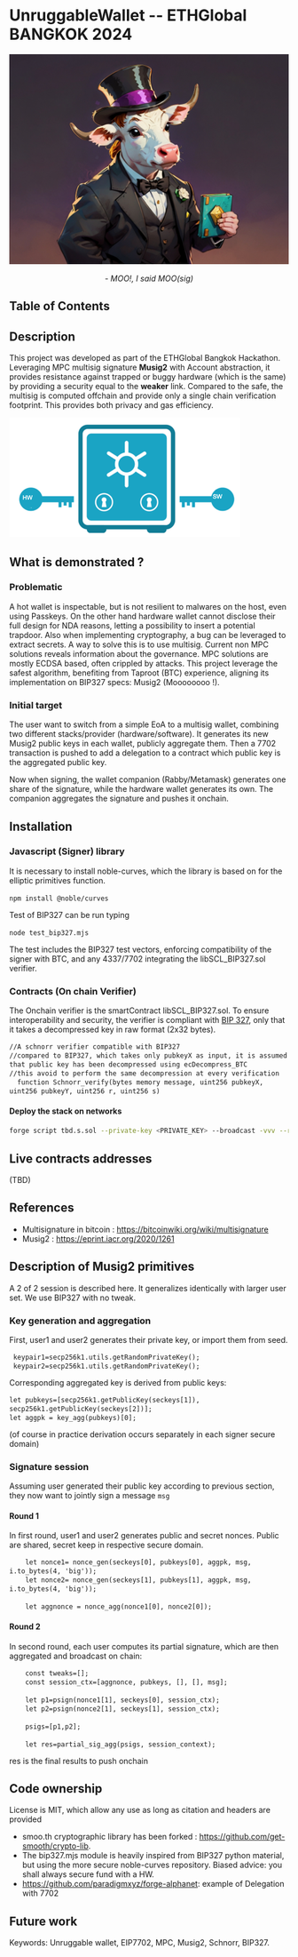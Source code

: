 # UnruggableWallet -- ETHGlobal BANGKOK 2024

![alt text](image.png)

_<p align="center"> - MOO!, I said MOO(sig)_

## Table of Contents

## Description


This project was developed as part of the ETHGlobal Bangkok Hackathon.
Leveraging MPC multisig signature **Musig2** with Account abstraction, it provides resistance against trapped or buggy hardware (which is the same) by providing a security equal to the **weaker** link. Compared to the safe, the multisig is computed offchain and provide only a single chain verification footprint. This provides both privacy and gas efficiency.

![alt text](image-2.png)

## What is demonstrated ?

### Problematic

A hot wallet is inspectable, but is not resilient to malwares on the host, even using Passkeys. On the other hand hardware wallet cannot disclose their full design for NDA reasons, letting a possibility to insert a potential trapdoor. Also when implementing cryptography, a bug can be leveraged to extract secrets. A way to solve this is to use multisig. Current non MPC solutions reveals information about the governance. MPC solutions are mostly ECDSA based, often crippled by attacks. This project leverage the safest algorithm, benefiting from Taproot (BTC) experience, aligning its implementation on BIP327 specs: Musig2 (Moooooooo !).


### Initial target

The user want to switch from a simple EoA to a multisig wallet, combining two different stacks/provider (hardware/software). It generates its new Musig2 public keys in each wallet, publicly aggregate them. Then a 7702 transaction is pushed to add a delegation to a contract which public key is the aggregated public key.

Now when signing, the wallet companion (Rabby/Metamask) generates one share of the signature, while the hardware wallet generates its own. The companion aggregates the signature and pushes it onchain.

## Installation

### Javascript (Signer) library

It is necessary to install noble-curves, which the library is based on for the elliptic primitives function.

`npm install @noble/curves`

Test of BIP327 can be run typing  

`node test_bip327.mjs`

The test includes the BIP327 test vectors, enforcing compatibility of the signer with BTC, and any 4337/7702 integrating the libSCL_BIP327.sol verifier.

### Contracts (On chain Verifier)

The Onchain verifier is the smartContract libSCL_BIP327.sol. To ensure interoperability and security, the verifier is compliant with 
[BIP 327](https://github.com/bitcoin/bips/blob/master/bip-0327.mediawiki), only that it takes a decompressed key in raw format (2x32 bytes).

```
//A schnorr verifier compatible with BIP327
//compared to BIP327, which takes only pubkeyX as input, it is assumed that public key has been decompressed using ecDecompress_BTC
//this avoid to perform the same decompression at every verification
  function Schnorr_verify(bytes memory message, uint256 pubkeyX, uint256 pubkeyY, uint256 r, uint256 s)
```

#### Deploy the stack on networks 

```bash
forge script tbd.s.sol --private-key <PRIVATE_KEY> --broadcast -vvv --rpc-url <RPC_URL>
```

## Live contracts addresses
(TBD)
## References
- Multisignature in bitcoin : https://bitcoinwiki.org/wiki/multisignature
- Musig2 : https://eprint.iacr.org/2020/1261



## Description of Musig2 primitives

A 2 of 2 session is described here. It generalizes identically with larger user set.
We use BIP327 with no tweak.


### Key generation and aggregation

First, user1 and user2 generates their private key, or import them from seed. 
```
 keypair1=secp256k1.utils.getRandomPrivateKey();
 keypair2=secp256k1.utils.getRandomPrivateKey();
```

Corresponding aggregated key is derived from public keys:
```
let pubkeys=[secp256k1.getPublicKey(seckeys[1]), secp256k1.getPublicKey(seckeys[2])];
let aggpk = key_agg(pubkeys)[0];
```
(of course in practice derivation occurs separately in each signer secure domain)


### Signature session

Assuming user generated their public key according to previous section, they now want to jointly sign a message `msg`

#### Round 1
In first round, user1 and user2 generates public and secret nonces. Public are shared, secret keep in respective secure domain.

```
    let nonce1= nonce_gen(seckeys[0], pubkeys[0], aggpk, msg, i.to_bytes(4, 'big'));
    let nonce2= nonce_gen(seckeys[1], pubkeys[1], aggpk, msg, i.to_bytes(4, 'big'));

    let aggnonce = nonce_agg(nonce1[0], nonce2[0]);
```

#### Round 2
In second round, each user computes its partial signature, which are then aggregated and broadcast on chain:

```
    const tweaks=[];
    const session_ctx=[aggnonce, pubkeys, [], [], msg];

    let p1=psign(nonce1[1], seckeys[0], session_ctx);
    let p2=psign(nonce2[1], seckeys[1], session_ctx);
    
    psigs=[p1,p2];
    
    let res=partial_sig_agg(psigs, session_context);
```
res is the final results to push onchain

## Code ownership

License is MIT, which allow any use as long as citation and headers are provided

-  smoo.th  cryptographic library has been forked : https://github.com/get-smooth/crypto-lib.
- The bip327.mjs module is heavily inspired from BIP327 python material, but using the more secure noble-curves repository. Biased advice: you shall always secure fund with a HW.
- https://github.com/paradigmxyz/forge-alphanet: example of Delegation with 7702

## Future work

Keywords: Unruggable wallet, EIP7702, MPC, Musig2, Schnorr, BIP327.
